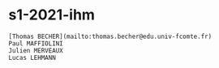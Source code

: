 # s1-2021-ihm
    [Thomas BECHER](mailto:thomas.becher@edu.univ-fcomte.fr)
    Paul MAFFIOLINI
    Julien MERVEAUX
    Lucas LEHMANN

